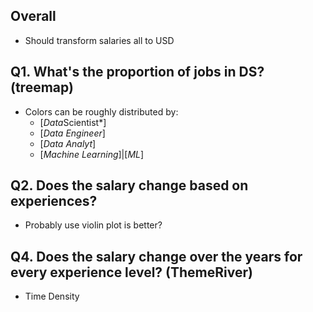## Overall

* Should transform salaries all to USD

## Q1. What's the proportion of jobs in DS? (treemap)

* Colors can be roughly distributed by:
    * [*Data*Scientist*]
    * [*Data Engineer*]
    * [*Data Analyt*]
    * [*Machine Learning*]|[*ML*]


## Q2. Does the salary change based on experiences?

* Probably use violin plot is better?

## Q4. Does the salary change over the years for every experience level? (ThemeRiver)

* Time Density